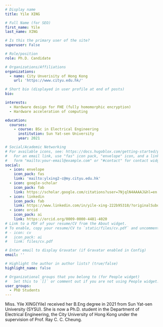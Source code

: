 ```yaml
---
# Display name
title: Yile XING

# Full Name (for SEO)
first_name: Yile
last_name: XING

# Is this the primary user of the site?
superuser: False

# Role/position
role: Ph.D. Candidate

# Organizations/Affiliations
organizations:
  - name: City Unverisity of Hong Kong
    url: 'https://www.cityu.edu.hk/'

# Short bio (displayed in user profile at end of posts)
bio: 

interests:
  - Hardware design for FHE (fully homomorphic encryption)
  - Hardware acceleration of computing

education:
  courses:
    - course: BSc in Electrical Engineering
      institution: Sun Yat-sen University
      year: 2021

# Social/Academic Networking
# For available icons, see: https://docs.hugoblox.com/getting-started/page-builder/#icons
#   For an email link, use "fas" icon pack, "envelope" icon, and a link in the
#   form "mailto:your-email@example.com" or "#contact" for contact widget.
social:
  - icon: envelope
    icon_pack: fas
    link: 'mailto:ylxing2-c@my.cityu.edu.hk'
  - icon: google-scholar
    icon_pack: fab
    link: https://scholar.google.com/citations?user=7NjqlN4AAAAJ&hl=en
  - icon: linkedin
    icon_pack: fab
    link: https://www.linkedin.com/in/yile-xing-222b95318/?originalSubdomain=hk    
  - icon: orcid
    icon_pack: ai
    link: https://orcid.org/0009-0000-4481-4020
# Link to a PDF of your resume/CV from the About widget.
# To enable, copy your resume/CV to `static/files/cv.pdf` and uncomment the lines below.
# - icon: cv
#   icon_pack: ai
#   link: files/cv.pdf

# Enter email to display Gravatar (if Gravatar enabled in Config)
email: ''

# Highlight the author in author lists? (true/false)
highlight_name: false

# Organizational groups that you belong to (for People widget)
#   Set this to `[]` or comment out if you are not using People widget.
user_groups:
  - PhD Students
---
```


Miss. Yile XING(Yile) received her B.Eng degree in 2021 from Sun Yat-sen University (SYSU). She is now a Ph.D. student in the Department of Electrical Engineering, the City University of Hong Kong under the supervision of Prof. Ray C. C. Cheung.
